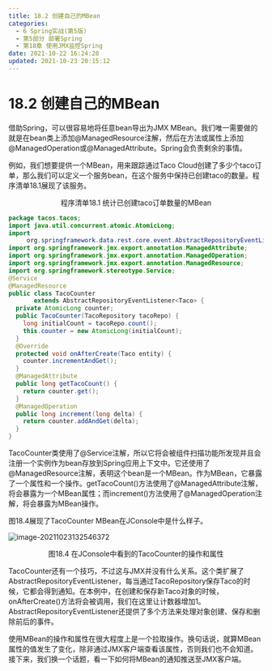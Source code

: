 ```yaml
---
title: 18.2 创建自己的MBean
categories: 
  - 6 Spring实战(第5版)
  - 第5部分 部署Spring
  - 第18章 使用JMX监控Spring
date: 2021-10-22 16:24:28
updated: 2021-10-23 20:15:12
---
```

# 18.2 创建自己的MBean

借助Spring，可以很容易地将任意bean导出为JMX MBean。我们唯一需要做的就是在bean类上添加@ManagedResource注解，然后在方法或属性上添加@ManagedOperation或@ManagedAttribute。Spring会负责剩余的事情。

例如，我们想要提供一个MBean，用来跟踪通过Taco Cloud创建了多少个taco订单，那么我们可以定义一个服务bean，在这个服务中保持已创建taco的数量。程序清单18.1展现了该服务。

<center>程序清单18.1 统计已创建taco订单数量的MBean</center>

```java
package tacos.tacos;
import java.util.concurrent.atomic.AtomicLong;
import
     org.springframework.data.rest.core.event.AbstractRepositoryEventListener;
import org.springframework.jmx.export.annotation.ManagedAttribute;
import org.springframework.jmx.export.annotation.ManagedOperation;
import org.springframework.jmx.export.annotation.ManagedResource;
import org.springframework.stereotype.Service;
@Service
@ManagedResource
public class TacoCounter
       extends AbstractRepositoryEventListener<Taco> {
  private AtomicLong counter;
  public TacoCounter(TacoRepository tacoRepo) {
    long initialCount = tacoRepo.count();
    this.counter = new AtomicLong(initialCount);
  }
  @Override
  protected void onAfterCreate(Taco entity) {
    counter.incrementAndGet();
  }
  @ManagedAttribute
  public long getTacoCount() {
    return counter.get();
  }
  @ManagedOperation
  public long increment(long delta) {
    return counter.addAndGet(delta);
  }
}
```

TacoCounter类使用了@Service注解，所以它将会被组件扫描功能所发现并且会注册一个实例作为bean存放到Spring应用上下文中。它还使用了@ManagedResource注解，表明这个bean是一个MBean。作为MBean，它暴露了一个属性和一个操作。getTacoCount()方法使用了@ManagedAttribute注解，将会暴露为一个MBean属性；而increment()方法使用了@ManagedOperation注解，将会暴露为MBean操作。

图18.4展现了TacoCounter MBean在JConsole中是什么样子。

![image-20211023132546372](https://gitee.com/XiaoLan223/images/raw/master/Blog/Sum/20211023132554.png)

<center>图18.4 在JConsole中看到的TacoCounter的操作和属性</center>

TacoCounter还有一个技巧，不过这与JMX并没有什么关系。这个类扩展了AbstractRepositoryEventListener，每当通过TacoRepository保存Taco的时候，它都会得到通知。在本例中，在创建和保存新Taco对象的时候，onAfterCreate()方法将会被调用，我们在这里让计数器增加1。AbstractRepositoryEventListener还提供了多个方法来处理对象创建、保存和删除前后的事件。

使用MBean的操作和属性在很大程度上是一个拉取操作。换句话说，就算MBean属性的值发生了变化，除非通过JMX客户端查看该属性，否则我们也不会知道。接下来，我们换一个话题，看一下如何将MBean的通知推送至JMX客户端。

